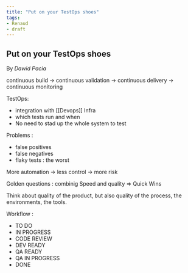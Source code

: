 ```yaml
---
title: "Put on your TestOps shoes"
tags:
- Renaud
- draft
---
```



## Put on your TestOps shoes
By _Dawid Pacia_

continuous build -> continuous validation -> continuous delivery -> continuous monitoring

TestOps:
- integration with [[Devops]] Infra
- which tests run and when
- No need to stad up the whole system to test

Problems :
- false positives
- false negatives
- flaky tests : the worst

More automation -> less control -> more risk

Golden questions : combinig Speed and quality
 => Quick Wins

Think about quality of the product, but also quality of the process, the environments, the tools.

Workflow :
- TO DO
- IN PROGRESS
- CODE REVIEW
- DEV READY
- QA READY
- QA IN PROGRESS
- DONE